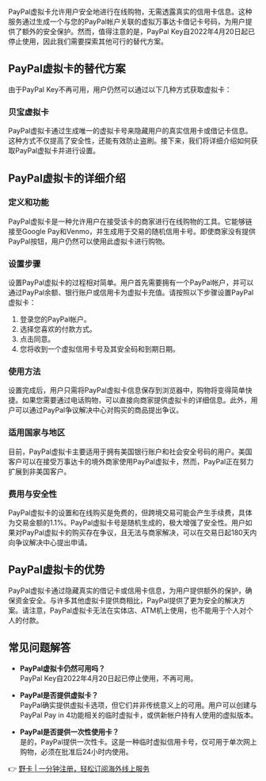 PayPal虚拟卡允许用户安全地进行在线购物，无需透露真实的信用卡信息。这种服务通过生成一个与您的PayPal帐户关联的虚拟万事达卡借记卡号码，为用户提供了额外的安全保护。然而，值得注意的是，PayPal Key自2022年4月20日起已停止使用，因此我们需要探索其他可行的替代方案。

## PayPal虚拟卡的替代方案

由于PayPal Key不再可用，用户仍然可以通过以下几种方式获取虚拟卡：

### 贝宝虚拟卡

PayPal虚拟卡通过生成唯一的虚拟卡号来隐藏用户的真实信用卡或借记卡信息。这种方式不仅提高了安全性，还能有效防止盗刷。接下来，我们将详细介绍如何获取PayPal虚拟卡并进行设置。

## PayPal虚拟卡的详细介绍

### 定义和功能

PayPal虚拟卡是一种允许用户在接受该卡的商家进行在线购物的工具。它能够链接至Google Pay和Venmo，并生成用于交易的随机信用卡号。即使商家没有提供PayPal按钮，用户仍然可以使用此虚拟卡进行购物。

### 设置步骤

设置PayPal虚拟卡的过程相对简单。用户首先需要拥有一个PayPal帐户，并可以通过PayPal余额、银行账户或信用卡为虚拟卡充值。请按照以下步骤设置PayPal虚拟卡：

1. 登录您的PayPal帐户。
2. 选择您喜欢的付款方式。
3. 点击同意。
4. 您将收到一个虚拟信用卡号及其安全码和到期日期。

### 使用方法

设置完成后，用户只需将PayPal虚拟卡信息保存到浏览器中，购物将变得简单快捷。如果您需要通过电话购物，可以直接向商家提供虚拟卡的详细信息。此外，用户可以通过PayPal争议解决中心对购买的商品提出争议。

### 适用国家与地区

目前，PayPal虚拟卡主要适用于拥有美国银行账户和社会安全号码的用户。美国客户可以在接受万事达卡的境外商家使用PayPal虚拟卡，然而，PayPal正在努力扩展到非美国客户。

### 费用与安全性

PayPal虚拟卡的设置和在线购买是免费的，但跨境交易可能会产生手续费，具体为交易金额的1.1%。PayPal虚拟卡号是随机生成的，极大增强了安全性。用户如果对PayPal虚拟卡的购买存在争议，且无法与商家解决，可以在交易日起180天内向争议解决中心提出申请。

## PayPal虚拟卡的优势

PayPal虚拟卡通过隐藏真实的借记卡或信用卡信息，为用户提供额外的保护，确保资金安全。与许多其他虚拟卡提供商相比，PayPal提供了更为安全的解决方案。请注意，PayPal虚拟卡无法在实体店、ATM机上使用，也不能用于个人对个人的付款。

## 常见问题解答

- **PayPal虚拟卡仍然可用吗？**  
  PayPal Key自2022年4月20日起已停止使用，不再可用。

- **PayPal是否提供虚拟卡？**  
  PayPal确实提供虚拟卡选项，但它们并非传统意义上的可用。用户可以创建与PayPal Pay in 4功能相关的临时虚拟卡，或供新帐户持有人使用的虚拟版本。

- **PayPal是否提供一次性使用卡？**  
  是的，PayPal提供一次性卡。这是一种临时虚拟信用卡号，仅可用于单次网上购物，必须在批准后24小时内使用。

👉 [野卡 | 一分钟注册，轻松订阅海外线上服务](https://bit.ly/bewildcard)